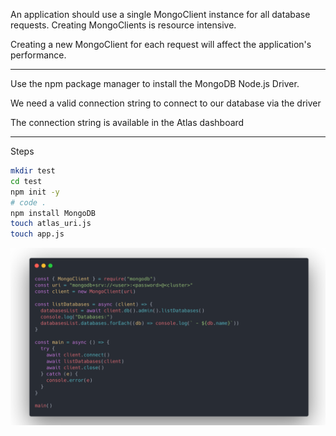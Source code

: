 An application should use a single MongoClient instance for all database requests.
Creating MongoClients is resource intensive.

Creating a new MongoClient for each request will affect the application's performance.

---

Use the npm package manager to install the MongoDB Node.js Driver.

We need a valid connection string to connect to our database via the driver

The connection string is available in the Atlas dashboard

---

Steps

```bash
mkdir test
cd test
npm init -y
# code .
npm install MongoDB
touch atlas_uri.js
touch app.js
```
![alt text](image.png)